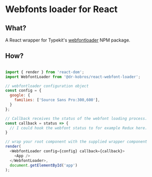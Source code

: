 # Webfonts loader for React

## What?

A React wrapper for Typekit's [webfontloader](https://www.npmjs.com/package/webfontloader) NPM package.

## How?

```javascript

import { render } from 'react-dom';
import WebfontLoader from '@dr-kobros/react-webfont-loader';

// webfontloader configuration object
const config = {
  google: {
    families: ['Source Sans Pro:300,600'],
  }
};

// Callback receives the status of the webfont loading process.
const callback = status => {
  // I could hook the webfont status to for example Redux here.
}

// wrap your root component with the supplied wrapper component
render(
  <WebfontLoader config={config} callback={callback}>
    <App />
  </WebfontLoader>,
  document.getElementById('app')
);

```
